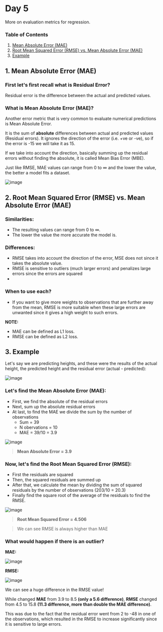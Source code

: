 # Day 5 
More on evaluation metrics for regression.

### Table of Contents

<ol>
  <li><a href="#1-mean-absolute-error-mae">Mean Absolute Error (MAE)</a></li>
  <li><a href="#2-root-mean-squared-error-rmse-vs-mean-absolute-error-mae">Root Mean Squared Error (RMSE) vs. Mean Absolute Error (MAE)</a></li>
  <li><a href="#3-example">Example</a></li>
</ol>

## 1. Mean Absolute Error (MAE)

### First let's first recall what is Residual Error?
Residual error is the difference between the actual and predicted values.

### What is Mean Absolute Error (MAE)?
Another error metric that is very common to evaluate numerical predictions is Mean Absolute Error.

It is the sum of **absolute** differences between actual and predicted values (Residual errors). It ignores the direction of the error (i.e. +ve or -ve), so if the error is -15 we will take it as 15. 

If we take into account the direction, basically summing up the residual errors without finding the absolute, it is called Mean Bias Error (MBE).

Just like RMSE, MAE values can range from 0 to ∞ and the lower the value, the better a model fits a dataset.

![image](https://user-images.githubusercontent.com/70928356/193356543-e6e2ae73-8e91-4fc1-951b-694825b481ed.png)

## 2. Root Mean Squared Error (RMSE) vs. Mean Absolute Error (MAE)

### Similarities:
- The resulting values can range from 0 to ∞.
- The lower the value the more accurate the model is.

### Differences:
- RMSE takes into account the direction of the error, MSE does not since it takes the absolute value.
- RMSE is sensitive to outliers (much larger errors) and penalizes large errors since the errors are squared
- 

### When to use each?
- If you want to give more weights to observations that are further away from the mean, RMSE is more suitable when these large errors are unwanted since it gives a high weight to such errors.

**NOTE:**
- MAE can be defined as L1 loss.
- RMSE can be defined as L2 loss.

## 3. Example
Let's say we are predicting heights, and these were the results of the actual height, the predicted height and the residual error (actual - predicted):

![image](https://user-images.githubusercontent.com/70928356/193364618-3db9458f-7bc0-423e-a5c1-982acea2b9f3.png)

### Let's find the Mean Absolute Error (MAE):
- First, we find the absolute of the residual errors 
- Next, sum up the absolute residual errors
- At last, to find the MAE we divide the sum by the number of observations 
  - Sum = 39
  - N obervations = 10
  - MAE = 39/10 = 3.9

![image](https://user-images.githubusercontent.com/70928356/193365043-dfae3b3f-69d5-41f6-87fe-6d8bf432ab8e.png)

> **Mean Absolute Error = 3.9**

### Now, let's find the Root Mean Squared Error (RMSE):
- First the residuals are squared
- Then, the squared residuals are summed up
- After that, we calculate the mean by dividing the sum of squared residuals by the number of observations (203/10 = 20.3)
- Finally find the square root of the average of the residuals to find the RMSE.

![image](https://user-images.githubusercontent.com/70928356/193365547-dae6c629-0cbf-447c-981f-15821ee9efc7.png)

> **Root Mean Squared Error = 4.506**

> We can see RMSE is always higher than MAE

### What would happen if there is an outlier?

**MAE:**

![image](https://user-images.githubusercontent.com/70928356/193366339-6da46e35-c993-479f-a67e-b4f160c83928.png)

**RMSE:**

![image](https://user-images.githubusercontent.com/70928356/193366367-ee4e6986-5122-4c1e-a790-fecefb5e99b2.png)

We can see a huge difference in the RMSE value!

While changed **MAE** from 3.9 to 8.5 **(only a 5.6 difference)**,
**RMSE** changed from 4.5 to 15.8 **(11.3 difference, more than double the MAE difference)**.

This was due to the fact that the residual error went from 2 to -48 in one of the observations, which resulted in the RMSE to increase significantly since it is sensitive to large errors.

